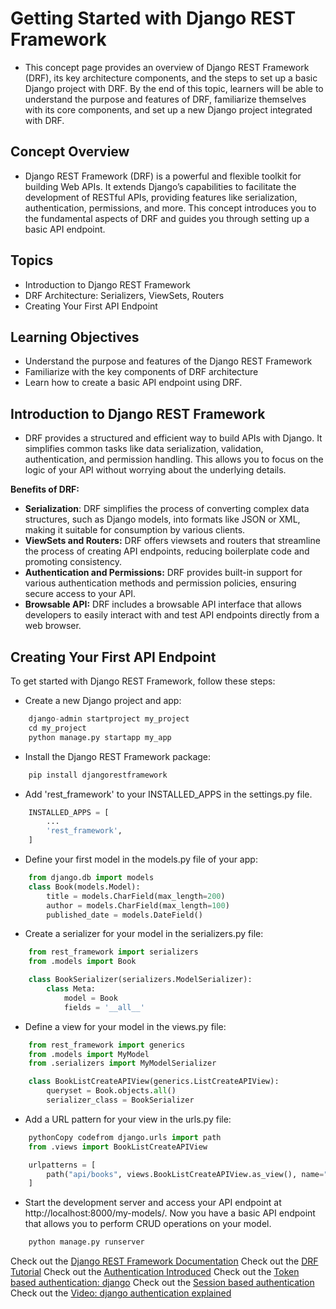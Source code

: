 # Getting Started with Django REST Framework
- This concept page provides an overview of Django REST Framework (DRF), its key architecture components, and the steps to set up a basic Django project with DRF. By the end of this topic, learners will be able to understand the purpose and features of DRF, familiarize themselves with its core components, and set up a new Django project integrated with DRF.

## Concept Overview
- Django REST Framework (DRF) is a powerful and flexible toolkit for building Web APIs. It extends Django’s capabilities to facilitate the development of RESTful APIs, providing features like serialization, authentication, permissions, and more. This concept introduces you to the fundamental aspects of DRF and guides you through setting up a basic API endpoint.

## Topics
- Introduction to Django REST Framework
- DRF Architecture: Serializers, ViewSets, Routers
- Creating Your First API Endpoint


## Learning Objectives
- Understand the purpose and features of the Django REST Framework
- Familiarize with the key components of DRF architecture
- Learn how to create a basic API endpoint using DRF.

## Introduction to Django REST Framework
- DRF provides a structured and efficient way to build APIs with Django. It simplifies common tasks like data serialization, validation, authentication, and permission handling. This allows you to focus on the logic of your API without worrying about the underlying details.

__Benefits of DRF:__
- __Serialization__: DRF simplifies the process of converting complex data structures, such as Django models, into formats like JSON or XML, making it suitable for consumption by various clients.
- __ViewSets and Routers:__ DRF offers viewsets and routers that streamline the process of creating API endpoints, reducing boilerplate code and promoting consistency.
- __Authentication and Permissions:__ DRF provides built-in support for various authentication methods and permission policies, ensuring secure access to your API.
- __Browsable API:__ DRF includes a browsable API interface that allows developers to easily interact with and test API endpoints directly from a web browser.


## Creating Your First API Endpoint
To get started with Django REST Framework, follow these steps:

- Create a new Django project and app:
```python
    django-admin startproject my_project
    cd my_project
    python manage.py startapp my_app
```

- Install the Django REST Framework package:
```python
    pip install djangorestframework
```

- Add 'rest_framework' to your INSTALLED_APPS in the settings.py file.
```python
    INSTALLED_APPS = [
        ...
        'rest_framework',
    ]
```

- Define your first model in the models.py file of your app:
```python 
    from django.db import models
    class Book(models.Model):
        title = models.CharField(max_length=200)
        author = models.CharField(max_length=100)
        published_date = models.DateField()
```

- Create a serializer for your model in the serializers.py file:
```python
    from rest_framework import serializers
    from .models import Book

    class BookSerializer(serializers.ModelSerializer):
        class Meta:
            model = Book
            fields = '__all__'
```

- Define a view for your model in the views.py file:
```python
    from rest_framework import generics
    from .models import MyModel
    from .serializers import MyModelSerializer

    class BookListCreateAPIView(generics.ListCreateAPIView):
        queryset = Book.objects.all()
        serializer_class = BookSerializer
```

- Add a URL pattern for your view in the urls.py file:
```python
    pythonCopy codefrom django.urls import path
    from .views import BookListCreateAPIView

    urlpatterns = [
        path("api/books", views.BookListCreateAPIView.as_view(), name="book_list_create"),
    ]
```

- Start the development server and access your API endpoint at http://localhost:8000/my-models/. Now you have a basic API endpoint that allows you to perform CRUD operations on your model.
```python
    python manage.py runserver
```

Check out the [Django REST Framework Documentation](https://www.django-rest-framework.org/#)
Check out the [DRF Tutorial](https://www.django-rest-framework.org/tutorial/quickstart/)
Check out the [Authentication Introduced](https://www.django-rest-framework.org/api-guide/authentication/#authentication)
Check out the [Token based authentication: django](https://www.django-rest-framework.org/api-guide/authentication/#tokenauthentication)
Check out the [Session based authentication](https://www.django-rest-framework.org/api-guide/authentication/#sessionauthentication)
Check out the [Video: django authentication explained](https://www.youtube.com/watch?v=_nZygPQ3gmo)







